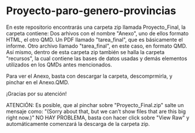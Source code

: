 # Proyecto-paro-genero-provincias
En este repositorio encontrarás una carpeta zip llamada Proyecto_Final, la carpeta contiene:
Dos arhivos con el nombre "Anexo", uno de ellos formato HTML, el otro QMD.
Un PDF llamado "tarea_final", que es básicamente el informe.
Otro archivo llamado "tarea_final", en este caso, en formato QMD.
Así mismo, dentro de esta carpeta zip también se halla la carpeta "recursos", la cual contiene las bases de datos usadas y demás elementos utilizados en los QMDs antes mencionados.

Para ver el Anexo, basta con descargar la carpeta, descomprmirla, y pinchar en el Anexo.QMD.

¡Gracias por su atención!

ATENCIÓN: Es posible, que al pinchar sobre "Proyecto_Final.zip" salte un mensaje como: "(Sorry about that, but we can’t show files that are this big right now.)"
NO HAY PROBLEMA, basta con hacer click sobre "View Raw" y automáticamente comenzará la descarga de la carpeta zip.
